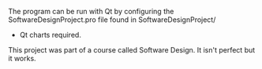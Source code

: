 The program can be run with Qt by configuring the SoftwareDesignProject.pro file found in SoftwareDesignProject/

- Qt charts required.

This project was part of a course called Software Design. It isn't perfect but it works.